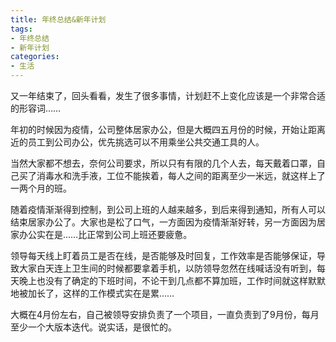 ```yaml
---
title: 年终总结&新年计划
tags:
- 年终总结
- 新年计划
categories:
- 生活
---
```


又一年结束了，回头看看，发生了很多事情，计划赶不上变化应该是一个非常合适的形容词……

年初的时候因为疫情，公司整体居家办公，但是大概四五月份的时候，开始让距离近的员工到公司办公，优先挑选可以不用乘坐公共交通工具的人。

当然大家都不想去，奈何公司要求，所以只有有限的几个人去，每天戴着口罩，自己买了消毒水和洗手液，工位不能挨着，每人之间的距离至少一米远，就这样上了一两个月的班。

随着疫情渐渐得到控制，到公司上班的人越来越多，到后来得到通知，所有人可以结束居家办公了。大家也是松了口气，一方面因为疫情渐渐好转，另一方面因为居家办公实在是……比正常到公司上班还要疲惫。

领导每天线上盯着员工是否在线，是否能够及时回复，工作效率是否能够保证，导致大家白天连上卫生间的时候都要拿着手机，以防领导忽然在线喊话没有听到，每天晚上也没有了确定的下班时间，不论干到几点都不算加班，工作时间就这样默默地被加长了，这样的工作模式实在是累……

大概在4月份左右，自己被领导安排负责了一个项目，一直负责到了9月份，每月至少一个大版本迭代。说实话，是很忙的。